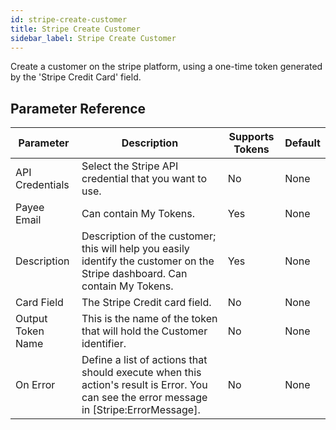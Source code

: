 ```yaml
---
id: stripe-create-customer
title: Stripe Create Customer
sidebar_label: Stripe Create Customer
---
```



Create a customer on the stripe platform, using a one-time token generated by the 'Stripe Credit Card' field.

## Parameter Reference
| Parameter | Description | Supports Tokens | Default |
| -- | -- | -- | -- |
| API Credentials | Select the Stripe API credential that you want to use. | No | None |
| Payee Email | Can contain My Tokens. | Yes | None |
| Description | Description of the customer; this will help you easily identify the customer on the Stripe dashboard. Can contain My Tokens. | Yes | None |
| Card Field | The Stripe Credit card field. | No | None |
| Output Token Name | This is the name of the token that will hold the Customer identifier. | No | None |
| On Error | Define a list of actions that should execute when this action's result is Error. You can see the error message in [Stripe:ErrorMessage]. | No | None |
